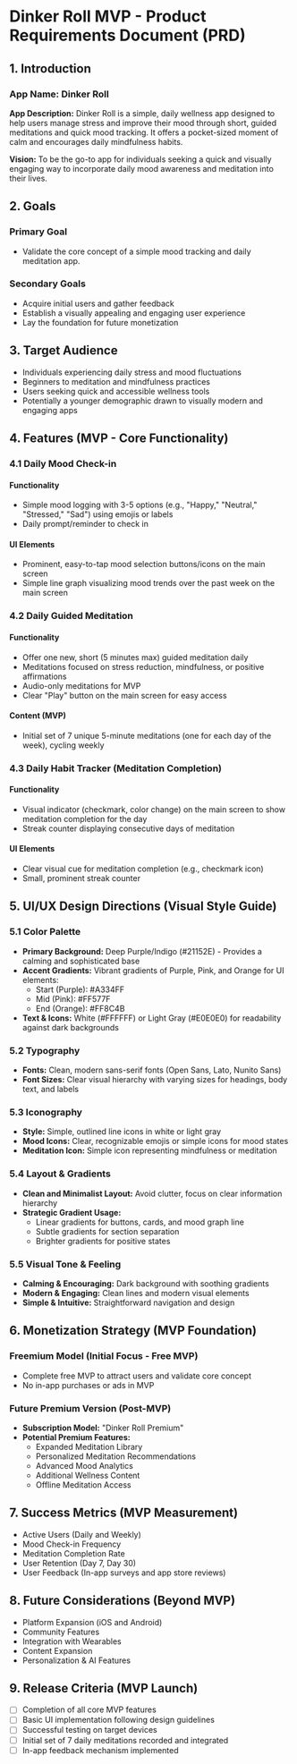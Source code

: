 # Dinker Roll MVP - Product Requirements Document (PRD)

## 1. Introduction

### App Name: Dinker Roll

**App Description:** Dinker Roll is a simple, daily wellness app designed to help users manage stress and improve their mood through short, guided meditations and quick mood tracking. It offers a pocket-sized moment of calm and encourages daily mindfulness habits.

**Vision:** To be the go-to app for individuals seeking a quick and visually engaging way to incorporate daily mood awareness and meditation into their lives.

## 2. Goals

### Primary Goal
- Validate the core concept of a simple mood tracking and daily meditation app.

### Secondary Goals
- Acquire initial users and gather feedback
- Establish a visually appealing and engaging user experience
- Lay the foundation for future monetization

## 3. Target Audience

- Individuals experiencing daily stress and mood fluctuations
- Beginners to meditation and mindfulness practices
- Users seeking quick and accessible wellness tools
- Potentially a younger demographic drawn to visually modern and engaging apps

## 4. Features (MVP - Core Functionality)

### 4.1 Daily Mood Check-in

#### Functionality
- Simple mood logging with 3-5 options (e.g., "Happy," "Neutral," "Stressed," "Sad") using emojis or labels
- Daily prompt/reminder to check in

#### UI Elements
- Prominent, easy-to-tap mood selection buttons/icons on the main screen
- Simple line graph visualizing mood trends over the past week on the main screen

### 4.2 Daily Guided Meditation

#### Functionality
- Offer one new, short (5 minutes max) guided meditation daily
- Meditations focused on stress reduction, mindfulness, or positive affirmations
- Audio-only meditations for MVP
- Clear "Play" button on the main screen for easy access

#### Content (MVP)
- Initial set of 7 unique 5-minute meditations (one for each day of the week), cycling weekly

### 4.3 Daily Habit Tracker (Meditation Completion)

#### Functionality
- Visual indicator (checkmark, color change) on the main screen to show meditation completion for the day
- Streak counter displaying consecutive days of meditation

#### UI Elements
- Clear visual cue for meditation completion (e.g., checkmark icon)
- Small, prominent streak counter

## 5. UI/UX Design Directions (Visual Style Guide)

### 5.1 Color Palette

- **Primary Background:** Deep Purple/Indigo (#21152E) - Provides a calming and sophisticated base
- **Accent Gradients:** Vibrant gradients of Purple, Pink, and Orange for UI elements:
  - Start (Purple): #A334FF
  - Mid (Pink): #FF577F
  - End (Orange): #FF8C4B
- **Text & Icons:** White (#FFFFFF) or Light Gray (#E0E0E0) for readability against dark backgrounds

### 5.2 Typography

- **Fonts:** Clean, modern sans-serif fonts (Open Sans, Lato, Nunito Sans)
- **Font Sizes:** Clear visual hierarchy with varying sizes for headings, body text, and labels

### 5.3 Iconography

- **Style:** Simple, outlined line icons in white or light gray
- **Mood Icons:** Clear, recognizable emojis or simple icons for mood states
- **Meditation Icon:** Simple icon representing mindfulness or meditation

### 5.4 Layout & Gradients

- **Clean and Minimalist Layout:** Avoid clutter, focus on clear information hierarchy
- **Strategic Gradient Usage:**
  - Linear gradients for buttons, cards, and mood graph line
  - Subtle gradients for section separation
  - Brighter gradients for positive states

### 5.5 Visual Tone & Feeling

- **Calming & Encouraging:** Dark background with soothing gradients
- **Modern & Engaging:** Clean lines and modern visual elements
- **Simple & Intuitive:** Straightforward navigation and design

## 6. Monetization Strategy (MVP Foundation)

### Freemium Model (Initial Focus - Free MVP)
- Complete free MVP to attract users and validate core concept
- No in-app purchases or ads in MVP

### Future Premium Version (Post-MVP)
- **Subscription Model:** "Dinker Roll Premium"
- **Potential Premium Features:**
  - Expanded Meditation Library
  - Personalized Meditation Recommendations
  - Advanced Mood Analytics
  - Additional Wellness Content
  - Offline Meditation Access

## 7. Success Metrics (MVP Measurement)

- Active Users (Daily and Weekly)
- Mood Check-in Frequency
- Meditation Completion Rate
- User Retention (Day 7, Day 30)
- User Feedback (In-app surveys and app store reviews)

## 8. Future Considerations (Beyond MVP)

- Platform Expansion (iOS and Android)
- Community Features
- Integration with Wearables
- Content Expansion
- Personalization & AI Features

## 9. Release Criteria (MVP Launch)

- [ ] Completion of all core MVP features
- [ ] Basic UI implementation following design guidelines
- [ ] Successful testing on target devices
- [ ] Initial set of 7 daily meditations recorded and integrated
- [ ] In-app feedback mechanism implemented 